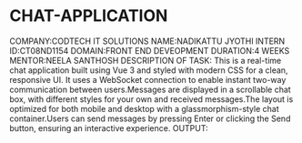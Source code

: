 # CHAT-APPLICATION 
COMPANY:CODTECH IT SOLUTIONS
NAME:NADIKATTU JYOTHI
INTERN ID:CT08ND1154
DOMAIN:FRONT END DEVEOPMENT
DURATION:4 WEEKS
MENTOR:NEELA SANTHOSH
DESCRIPTION OF TASK:
                  This is a real-time chat application built using Vue 3 and styled with modern CSS for a clean, responsive UI.
It uses a WebSocket connection to enable instant two-way communication between users.Messages are displayed in a scrollable chat box, with different styles for your own and received messages.The layout is optimized for both mobile and desktop with a glassmorphism-style chat container.Users can send messages by pressing Enter or clicking the Send button, ensuring an interactive experience.
OUTPUT:
